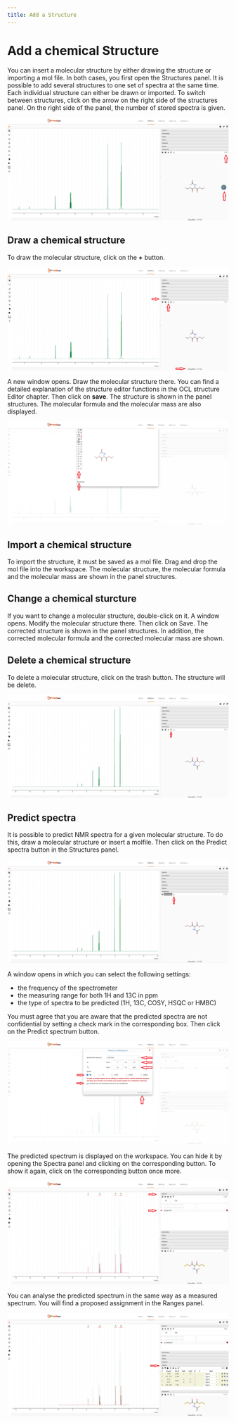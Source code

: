 ```yaml
---
title: Add a Structure
---
```


# Add a chemical Structure

You can insert a molecular structure by either drawing the structure or importing a mol file. In both cases, you first open the Structures panel. It is possible to add several structures to one set of spectra at the same time. Each individual structure can either be drawn or imported. To switch between structures, click on the arrow on the right side of the structures panel. On the right side of the panel, the number of stored spectra is given.

![change_between](Change_between_structures2.png)
          
## Draw a chemical structure

To draw the molecular structure, click on the **+** button. 

![structure](Add_structure.png)
          
A new window opens. Draw the molecular structure there. You can find a detailed explanation of the structure editor functions in the OCL structure Editor chapter. Then click on **save**. The structure is shown in the panel structures. The molecular formula and the molecular mass are also displayed.  

![draw](Draw_structure.png)

## Import a chemical structure

To import the structure, it must be saved as a mol file. Drag and drop the mol file into the workspace. The molecular structure, the molecular formula and the molecular mass are shown in the panel structures. 

## Change a chemical sturcture

If you want to change a molecular structure, double-click on it. A window opens. Modify the molecular structure there. Then click on Save. The corrected structure is shown in the panel structures. In addition, the corrected molecular formula and the corrected molecular mass are shown.  

## Delete a chemical structure

To delete a molecular structure, click on the trash button. The structure will be delete.

![delete](Delete_structure.png)
          
## Predict spectra

It is possible to predict NMR spectra for a given molecular structure. To do this, draw a molecular structure or insert a molfile. Then click on the Predict spectra button in the Structures panel. 

![predict1](Predict_spectra1.png)   

A window opens in which you can select the following settings: 

* the frequency of the spectrometer
* the measuring range for both 1H and 13C in ppm
* the type of spectra to be predicted (1H, 13C, COSY, HSQC or HMBC)

You must agree that you are aware that the predicted spectra are not confidential by setting a check mark in the corresponding box. Then click on the Predict spectrum button. 

![predict2](Predict_spectra2.png)

The predicted spectrum is displayed on the workspace. You can hide it by opening the Spectra panel and clicking on the corresponding button. To show it again, click on the corresponding button once more. 

![predict3](Predict_spectra3.png)
          
You can analyse the predicted spectrum in the same way as a measured spectrum. You will find a proposed assignment in the Ranges panel.     

![predict4](Predict_spectra4.png)
          
